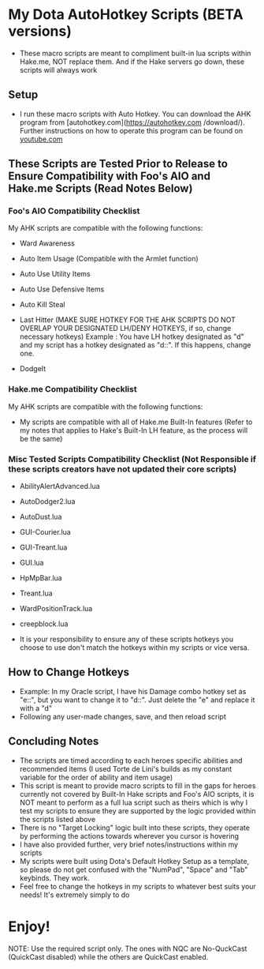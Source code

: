# My Dota AutoHotkey Scripts (BETA versions)
* These macro scripts are meant to compliment built-in lua scripts within Hake.me, NOT replace them. And if the Hake servers go down, these scripts will always work
## Setup
* I run these macro scripts with Auto Hotkey. You can download the AHK program from [autohotkey.com](https://autohotkey.com         /download/). Further instructions on how to operate this program can be found on [youtube.com](https://www.youtube.com/)

## These Scripts are Tested Prior to Release to Ensure Compatibility with Foo's AIO and Hake.me Scripts (Read Notes Below)

### Foo's AIO Compatibility Checklist
  My AHK scripts are compatible with the following functions:

* Ward Awareness

* Auto Item Usage (Compatible with the Armlet function)

* Auto Use Utility Items

* Auto Use Defensive Items

* Auto Kill Steal

* Last Hitter (MAKE SURE HOTKEY FOR THE AHK SCRIPTS DO NOT OVERLAP YOUR DESIGNATED LH/DENY HOTKEYS, if so, change necessary hotkeys) Example : You have LH hotkey designated as "d" and my script has a hotkey designated as "d::". If this happens, change one.

* DodgeIt

### Hake.me Compatibility Checklist
  My AHK scripts are compatible with the following functions:

* My scripts are compatible with all of Hake.me Built-In features (Refer to my notes that applies to Hake's Built-In LH feature, as the process will be the same)

### Misc Tested Scripts Compatibility Checklist (Not Responsible if these scripts creators have not updated their core scripts)
* AbilityAlertAdvanced.lua

* AutoDodger2.lua

* AutoDust.lua

* GUI-Courier.lua

* GUI-Treant.lua

* GUI.lua

* HpMpBar.lua

* Treant.lua

* WardPositionTrack.lua

* creepblock.lua

* It is your responsibility to ensure any of these scripts hotkeys you choose to use don't match the hotkeys within my scripts or vice versa.
## How to Change Hotkeys
* Example: In my Oracle script, I have his Damage combo hotkey set as "e::", but you want to change it to "d::". Just delete the "e" and replace it with a "d"
* Following any user-made changes, save, and then reload script
## Concluding Notes
* The scripts are timed according to each heroes specific abilities and recommended items (I used Torte de Lini's builds as my constant variable for the order of ability and item usage)
* This script is meant to provide macro scripts to fill in the gaps for heroes currently not covered by Built-In Hake scripts and Foo's AIO scripts, it is NOT meant to perform as a full lua script such as theirs which is why I test my scripts to ensure they are supported by the logic provided within the scripts listed above
* There is no "Target Locking" logic built into these scripts, they operate by performing the actions towards wherever you cursor is hovering
* I have also provided further, very brief notes/instructions within my scripts
* My scripts were built using Dota's Default Hotkey Setup as a template, so please do not get confused with the "NumPad", "Space" and "Tab" keybinds. They work.
* Feel free to change the hotkeys in my scripts to whatever best suits your needs! It's extremely simply to do 
# Enjoy!




NOTE: Use the required script only. The ones with NQC are No-QuckCast (QuickCast disabled) while the others are QuickCast enabled.
